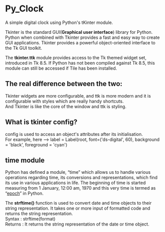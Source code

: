 # Py_Clock

A simple digital clock using Python's tKinter module.

Tkinter is the standard GUI(<b>Graphical user interface</b>) library for Python. Python when combined with Tkinter provides a fast and easy way to create GUI applications. 
Tkinter provides a powerful object-oriented interface to the Tk GUI toolkit.

The <b>tkinter.ttk</b> module provides access to the Tk themed widget set, introduced in Tk 8.5. 
If Python has not been compiled against Tk 8.5, this module can still be accessed if Tile has been installed.

## The real difference between the two: 
Tkinter widgets are more configurable, and ttk is more modern and it is configurable with styles which are really handy shortcuts. <br>
And Tkinter is like the core of the window and ttk is styling.

## What is tkinter config?
config is used to access an object's attributes after its initialisation. <br>
For example, here --> label = Label(root, font=('ds-digital', 60), background = 'black', foreground = 'cyan')

## time module
Python has defined a module, “time” which allows us to handle various operations regarding time, its conversions and representations, 
which find its use in various applications in life. 
The beginning of time is started measuring from 1 January, 12:00 am, 1970 and this very time is termed as “<ins>epoch</ins>” in Python.


The <b>strftime()</b> function is used to convert date and time objects to their string representation. 
It takes one or more input of formatted code and returns the string representation. <br>
Syntax : strftime(format) <br>
Returns : It returns the string representation of the date or time object.
